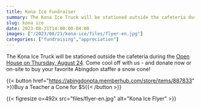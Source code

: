```yaml
--- 
title: Kona Ice Fundraiser
summary: The Kona Ice Truck will be stationed outside the cafeteria during Thursday’s open house.
slug: kona ice
date: 2023-08-21T14:00:00-04:00
images: ["/2023/08/21/kona-ice/files/flyer-en.jpg"]
categories: ["fundraising","appreciation"]
---
```


The Kona Ice Truck will be stationed outside the cafeteria during the [Open House on Thursday, August 24](/2023/08/04/open-house). Come cool off with us - and donate now or on-site to buy your favorite Abingdon staffer a snow cone!

{{< button href="https://abingdonpta.memberhub.com/store/items/887833" >}}Buy a Teacher a Cone for $5{{< /button >}}

{{< figresize o=492x src="files/flyer-en.jpg" alt="Kona Ice Flyer" >}}